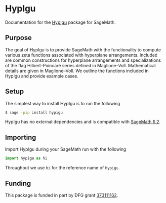 # HypIgu

Documentation for the [HypIgu](https://github.com/joshmaglione/hypigu) package for SageMath.

## Purpose

The goal of HypIgu is to provide SageMath with the functionality to compute various zeta functions associated with hyperplane arrangements. Included are common constructions for hyperplane arrangements and specializations of the flag Hilbert&ndash;Poincar&#233; series defined in Maglione&ndash;Voll. Mathematical details are given in Maglione&ndash;Voll. We outline the functions included in HypIgu and provide example cases. 

## Setup

The simplest way to install HypIgu is to run the following 

```bash
$ sage -pip install hypigu
```

HypIgu has no external dependencies and is compatible with [SageMath 9.2](https://www.sagemath.org/).

## Importing

Import HypIgu during your SageMath run with the following

```python
import hypigu as hi
```

Throughout we use `hi` for the reference name of `hypigu`.

## Funding 

This package is funded in part by DFG grant [373111162](https://gepris.dfg.de/gepris/projekt/373111162?language=en).
